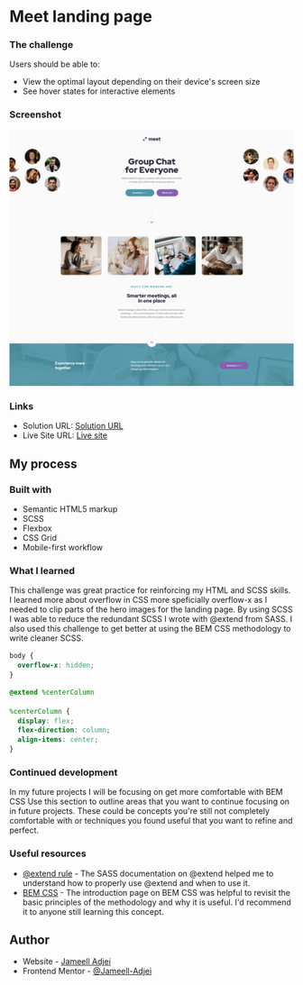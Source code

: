 # Meet landing page


### The challenge

Users should be able to:

- View the optimal layout depending on their device's screen size
- See hover states for interactive elements

### Screenshot

![A screenshot of the Meet Me landing page on desktop.](./screenshot.png)


### Links

- Solution URL: [Solution URL](https://www.frontendmentor.io/solutions/meet-landing-page-mrBDutxZWY)
- Live Site URL: [Live site](https://kaleidoscopic-rabanadas-1b02f1.netlify.app/)

## My process

### Built with

- Semantic HTML5 markup
- SCSS
- Flexbox
- CSS Grid
- Mobile-first workflow

### What I learned

This challenge was great practice for reinforcing my HTML and SCSS skills. I learned more about overflow in CSS more speficially overflow-x as I needed to clip parts of the hero images for the landing page. By using SCSS I was able to reduce the redundant SCSS I wrote with @extend from SASS. I also used this challenge to get better at using the BEM CSS methodology to write cleaner SCSS.

```css
body {
  overflow-x: hidden;
}
```

```scss
@extend %centerColumn

%centerColumn {
  display: flex;
  flex-direction: column;
  align-items: center;
}
```
### Continued development

In my future projects I will be focusing on get more comfortable with BEM CSS
Use this section to outline areas that you want to continue focusing on in future projects. These could be concepts you're still not completely comfortable with or techniques you found useful that you want to refine and perfect.

### Useful resources

- [@extend rule](https://sass-lang.com/documentation/at-rules/extend) - The SASS documentation on @extend helped me to understand how to properly use @extend and when to use it. 
- [BEM CSS](https://getbem.com/introduction/) - The introduction page on BEM CSS was helpful to revisit the basic principles of the methodology and why it is useful. I'd recommend it to anyone still learning this concept.

## Author

- Website - [Jameell Adjei](https://loquacious-torrone-f73fca.netlify.app/)
- Frontend Mentor - [@Jameell-Adjei](https://www.frontendmentor.io/profile/Jameell-Adjei)
